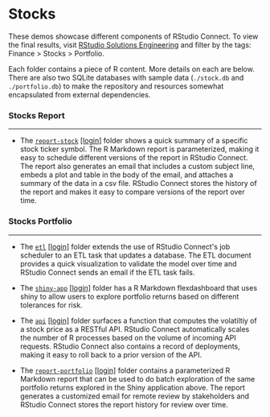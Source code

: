 # Stocks

These demos showcase different components of RStudio Connect. To view the final results, visit [RStudio Solutions Engineering](http://colorado.rstudio.com/rsc) and filter by the tags: Finance > Stocks > Portfolio.

Each folder contains a piece of R content. More details on each are below. There are also two SQLite databases with sample data (`./stock.db` and `./portfolio.db`) to make the repository and resources somewhat encapsulated from external dependencies.

### Stocks Report

***

* The [`report-stock`](https://colorado.rstudio.com/rsc/stocks-report/) [[login]](https://colorado.rstudio.com/rsc/connect/#/apps/1904/access/2066) folder shows a quick summary of a specific stock ticker symbol. The R Markdown report is parameterized, making it easy to schedule different versions of the report in RStudio Connect. The report also generates an email that includes a custom subject line, embeds a plot and table in the body of the email, and attaches a summary of the data in a csv file. RStudio Connect stores the history of the report and makes it easy to compare versions of the report over time.

### Stocks Portfolio

***

- The [`etl`](https://colorado.rstudio.com/rsc/stocks-porfolio-etl/) [[login]](https://colorado.rstudio.com/rsc/connect/#/apps/1905/access/2070) folder extends the use of RStudio Connect's job scheduler to an ETL task that updates a database. The ETL document provides a quick visualization to validate the model over time and RStudio Connect sends an email if the ETL task fails.

- The [`shiny-app`](https://colorado.rstudio.com/rsc/stocks-porfolio-app/) [[login]](https://colorado.rstudio.com/rsc/connect/#/apps/1275/access) folder has a R Markdown flexdashboard that uses shiny to allow users to explore portfolio returns based on different tolerances for risk.
  
- The [`api`](https://colorado.rstudio.com/rsc/connect/#/apps/1907/access) [[login]](https://colorado.rstudio.com/rsc/connect/#/apps/1907/access) folder surfaces a function that computes the volatiltiy of a stock price as a RESTful API. RStudio Connect automatically scales the number of R processes based on the volume of incoming API requests. RStudio Connect also contains a record of deployments, making it easy to roll back to a prior version of the API.

- The [`report-portfolio`](https://colorado.rstudio.com/rsc/stocks-portfolio-report/) [[login]](https://colorado.rstudio.com/rsc/connect/#/apps/1903/access/2065) folder contains a parameterized R Markdown report that can be used to do batch exploration of the same portfolio returns explored in the Shiny application above. The report generates a customized email for remote review by stakeholders and RStudio Connect stores the report history for review over time.

